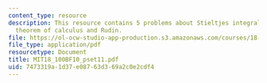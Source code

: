 ```yaml
---
content_type: resource
description: This resource contains 5 problems about Stieltjes integral,fundamental
  theorem of calculus and Rudin.
file: https://ol-ocw-studio-app-production.s3.amazonaws.com/courses/18-100b-analysis-i-fall-2010/7473319a1d37e08763d369a2c0e2cdf4_MIT18_100BF10_pset11.pdf
file_type: application/pdf
resourcetype: Document
title: MIT18_100BF10_pset11.pdf
uid: 7473319a-1d37-e087-63d3-69a2c0e2cdf4
---
```

